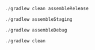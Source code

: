 ```powershell
./gradlew clean assembleRelease
```

```powershell
./gradlew assembleStaging
```

```powershell
./gradlew assembleDebug
```

```powershell
./gradlew clean
```
